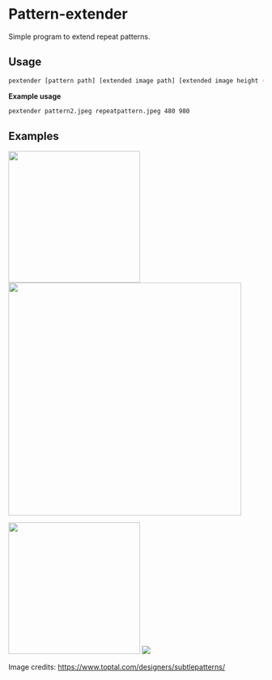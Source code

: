 # Pattern-extender
Simple program to extend repeat patterns.

## Usage
```bash
pextender [pattern path] [extended image path] [extended image height (pixels)] [extended image width (pixels)]
```
**Example usage**
```bash
pextender pattern2.jpeg repeatpattern.jpeg 480 980
```

## Examples
<p align="left">
  <img src="https://github.com/ihsuy/Pattern-extender/blob/master/examples/pattern1.png" height="260">
  <img src="https://github.com/ihsuy/Pattern-extender/blob/master/examples/repeatpattern1.png" height="460">
</p>

<p align="left">
  <img src="https://github.com/ihsuy/Pattern-extender/blob/master/examples/pattern2.jpeg" width="260">
  <img src="https://github.com/ihsuy/Pattern-extender/blob/master/examples/repeatpattern2.jpeg" hight="460">
</p>

Image credits: https://www.toptal.com/designers/subtlepatterns/
